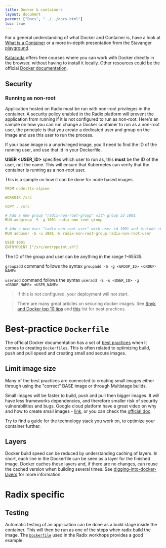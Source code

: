 ```yaml
---
title: Docker & containers
layout: document
parent: ["Docs", "../../docs.html"]
toc: true
---
```


For a general understanding of what Docker and Container is, have a look at [What is a Container](https://www.docker.com/resources/what-container) or a more in-depth presentation from the Stavanger [playground](https://github.com/equinor/playground-stavanger/tree/master/docker-basic).

[Katacoda](https://www.katacoda.com/) offers free courses where you can work with Docker directly in the browser, without having to install it locally. Other resources could be the official [Docker documentation](https://docs.docker.com/).

## Security

### Running as non-root

Application hosted on Radix must be run with non-root privileges in the container. A security policy enabled in the Radix platform will prevent the application from running if it is not configured to run as non-root. Here's an sample on how you can run change a Docker container to run as a non-root user, the principle is that you create a dedicated user and group on the image and use this user to run the process.   

If your base image is a unprivileged image, you'll need to find the ID of the running user, and use that id in your Dockerfile.  

 **USER <USER_ID>** specifies which user to run as, this **must** be the ID of the user, not the name. This will ensure that Kubernetes can verify that the container is running as a non-root user.  
 
This is a sample on how it can be done for node based images.

```yaml
FROM node:lts-alpine

WORKDIR /src

COPY . /src

# Add a new group "radix-non-root-group" with group id 1001 
RUN addgroup -S -g 1001 radix-non-root-group

# Add a new user "radix-non-root-user" with user id 1001 and include in group
RUN adduser -S -u 1001 -G radix-non-root-group radix-non-root-user

USER 1001
ENTRYPOINT ["/src/entrypoint.sh"]
```

The ID of the group and user can be anything in the range 1-65535. 

`groupadd` command follows the syntax `groupadd -S -g <GROUP_ID> <GROUP-NAME>`

`useradd` command follows the syntax `useradd -S -u <USER_ID> -g <GROUP_NAME> <USER_NAME>`

 
> If this is not configured, your deployment will not start.  

> There are many great articles on securing docker images. See [Snyk and Docker top 10 tips](https://res.cloudinary.com/snyk/image/upload/v1551798390/Docker_Image_Security_Best_Practices_.pdf) and  [this](https://www.wintellect.com/security-best-practices-for-docker-images/) list for best practices.

# Best-practice `Dockerfile`

The official Docker documentation has a set of [best practices](https://docs.docker.com/develop/develop-images/dockerfile_best-practices/) when it comes to creating `Dockerfile`s. This is often related to optimizing build, push and pull speed and creating small and secure images.

## Limit image size

Many of the best practices are connected to creating small images either through using the "correct" BASE image or through Multistage builds.

Small images will be faster to build, push and pull then bigger images. It will have less frameworks dependencies, and therefore smaller risk of security vulnerabilities and bugs. Google cloud platform have a great video on why and how to create small images - [link](https://www.youtube.com/watch?v=wGz_cbtCiEA&list=PLIivdWyY5sqL3xfXz5xJvwzFW_tlQB_GB&index=2), or you can check the [official doc](https://docs.docker.com/develop/develop-images/multistage-build/).

Try to find a guide for the technology stack you work on, to optimize your container further.

## Layers

Docker build speed can be reduced by understanding caching of layers. In short, each line in the Dockerfile can be seen as a layer for the finished image. Docker caches these layers and, if there are no changes, can reuse the cached version when building several times. See [digging-into-docker-layers](https://medium.com/@jessgreb01/digging-into-docker-layers-c22f948ed612) for more information.


# Radix specific

## Testing

Automatic testing of an application can be done as a build stage inside the container. This will then be run as one of the steps when radix build the image. The [`Dockerfile`](https://github.com/equinor/radix-example-scenario-docker-multistage-with-test/blob/master/Dockerfile) used in the Radix workhops provides a good example.
